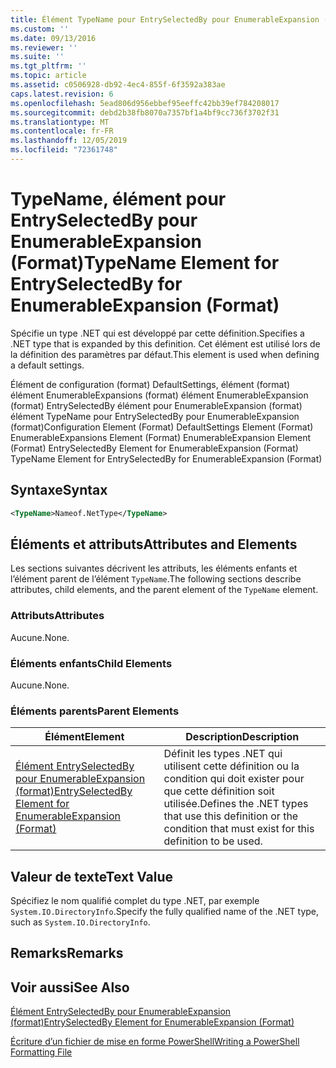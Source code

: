 ```yaml
---
title: Élément TypeName pour EntrySelectedBy pour EnumerableExpansion (format) | Microsoft Docs
ms.custom: ''
ms.date: 09/13/2016
ms.reviewer: ''
ms.suite: ''
ms.tgt_pltfrm: ''
ms.topic: article
ms.assetid: c0506928-db92-4ec4-855f-6f3592a383ae
caps.latest.revision: 6
ms.openlocfilehash: 5ead806d956ebbef95eeffc42bb39ef784208017
ms.sourcegitcommit: debd2b38fb8070a7357bf1a4bf9cc736f3702f31
ms.translationtype: MT
ms.contentlocale: fr-FR
ms.lasthandoff: 12/05/2019
ms.locfileid: "72361748"
---
```

# <a name="typename-element-for-entryselectedby-for-enumerableexpansion-format"></a><span data-ttu-id="20f83-102">TypeName, élément pour EntrySelectedBy pour EnumerableExpansion (Format)</span><span class="sxs-lookup"><span data-stu-id="20f83-102">TypeName Element for EntrySelectedBy for EnumerableExpansion (Format)</span></span>

<span data-ttu-id="20f83-103">Spécifie un type .NET qui est développé par cette définition.</span><span class="sxs-lookup"><span data-stu-id="20f83-103">Specifies a .NET type that is expanded by this definition.</span></span> <span data-ttu-id="20f83-104">Cet élément est utilisé lors de la définition des paramètres par défaut.</span><span class="sxs-lookup"><span data-stu-id="20f83-104">This element is used when defining a default settings.</span></span>

<span data-ttu-id="20f83-105">Élément de configuration (format) DefaultSettings, élément (format) élément EnumerableExpansions (format) élément EnumerableExpansion (format) EntrySelectedBy élément pour EnumerableExpansion (format) élément TypeName pour EntrySelectedBy pour EnumerableExpansion (format)</span><span class="sxs-lookup"><span data-stu-id="20f83-105">Configuration Element (Format) DefaultSettings Element (Format) EnumerableExpansions Element (Format) EnumerableExpansion Element (Format) EntrySelectedBy Element for EnumerableExpansion (Format) TypeName Element for EntrySelectedBy for EnumerableExpansion (Format)</span></span>

## <a name="syntax"></a><span data-ttu-id="20f83-106">Syntaxe</span><span class="sxs-lookup"><span data-stu-id="20f83-106">Syntax</span></span>

```xml
<TypeName>Nameof.NetType</TypeName>

```

## <a name="attributes-and-elements"></a><span data-ttu-id="20f83-107">Éléments et attributs</span><span class="sxs-lookup"><span data-stu-id="20f83-107">Attributes and Elements</span></span>

<span data-ttu-id="20f83-108">Les sections suivantes décrivent les attributs, les éléments enfants et l’élément parent de l’élément `TypeName`.</span><span class="sxs-lookup"><span data-stu-id="20f83-108">The following sections describe attributes, child elements, and the parent element of the `TypeName` element.</span></span>

### <a name="attributes"></a><span data-ttu-id="20f83-109">Attributs</span><span class="sxs-lookup"><span data-stu-id="20f83-109">Attributes</span></span>

<span data-ttu-id="20f83-110">Aucune.</span><span class="sxs-lookup"><span data-stu-id="20f83-110">None.</span></span>

### <a name="child-elements"></a><span data-ttu-id="20f83-111">Éléments enfants</span><span class="sxs-lookup"><span data-stu-id="20f83-111">Child Elements</span></span>

<span data-ttu-id="20f83-112">Aucune.</span><span class="sxs-lookup"><span data-stu-id="20f83-112">None.</span></span>

### <a name="parent-elements"></a><span data-ttu-id="20f83-113">Éléments parents</span><span class="sxs-lookup"><span data-stu-id="20f83-113">Parent Elements</span></span>

|<span data-ttu-id="20f83-114">Élément</span><span class="sxs-lookup"><span data-stu-id="20f83-114">Element</span></span>|<span data-ttu-id="20f83-115">Description</span><span class="sxs-lookup"><span data-stu-id="20f83-115">Description</span></span>|
|-------------|-----------------|
|[<span data-ttu-id="20f83-116">Élément EntrySelectedBy pour EnumerableExpansion (format)</span><span class="sxs-lookup"><span data-stu-id="20f83-116">EntrySelectedBy Element for EnumerableExpansion (Format)</span></span>](./entryselectedby-element-for-enumerableexpansion-format.md)|<span data-ttu-id="20f83-117">Définit les types .NET qui utilisent cette définition ou la condition qui doit exister pour que cette définition soit utilisée.</span><span class="sxs-lookup"><span data-stu-id="20f83-117">Defines the .NET types that use this definition or the condition that must exist for this definition to be used.</span></span>|

## <a name="text-value"></a><span data-ttu-id="20f83-118">Valeur de texte</span><span class="sxs-lookup"><span data-stu-id="20f83-118">Text Value</span></span>

<span data-ttu-id="20f83-119">Spécifiez le nom qualifié complet du type .NET, par exemple `System.IO.DirectoryInfo`.</span><span class="sxs-lookup"><span data-stu-id="20f83-119">Specify the fully qualified name of the .NET type, such as `System.IO.DirectoryInfo`.</span></span>

## <a name="remarks"></a><span data-ttu-id="20f83-120">Remarks</span><span class="sxs-lookup"><span data-stu-id="20f83-120">Remarks</span></span>

## <a name="see-also"></a><span data-ttu-id="20f83-121">Voir aussi</span><span class="sxs-lookup"><span data-stu-id="20f83-121">See Also</span></span>

[<span data-ttu-id="20f83-122">Élément EntrySelectedBy pour EnumerableExpansion (format)</span><span class="sxs-lookup"><span data-stu-id="20f83-122">EntrySelectedBy Element for EnumerableExpansion (Format)</span></span>](./entryselectedby-element-for-enumerableexpansion-format.md)

[<span data-ttu-id="20f83-123">Écriture d’un fichier de mise en forme PowerShell</span><span class="sxs-lookup"><span data-stu-id="20f83-123">Writing a PowerShell Formatting File</span></span>](./writing-a-powershell-formatting-file.md)
